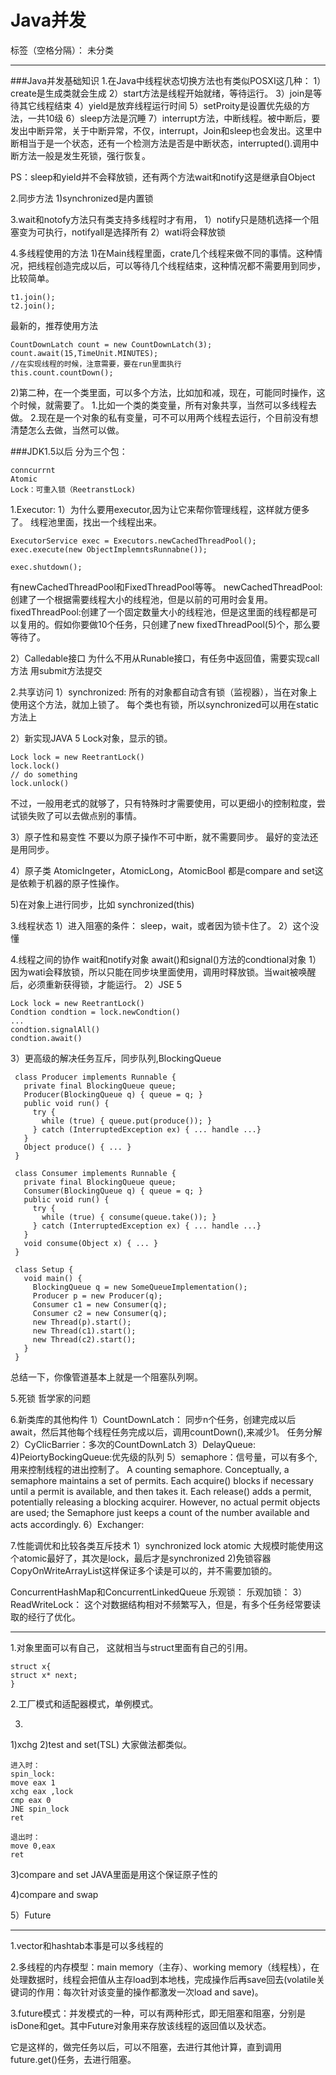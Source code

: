 ﻿# Java并发

标签（空格分隔）： 未分类

---
###Java并发基础知识
1.在Java中线程状态切换方法也有类似POSXI这几种：
1）create是生成类就会生成
2）start方法是线程开始就绪，等待运行。
3）join是等待其它线程结束
4）yield是放弃线程运行时间
5）setProity是设置优先级的方法，一共10级
6）sleep方法是沉睡
7）interrupt方法，中断线程。被中断后，要发出中断异常，关于中断异常，不仅，interrupt，Join和sleep也会发出。这里中断相当于是一个状态，还有一个检测方法是否是中断状态，interrupted().调用中断方法一般是发生死锁，强行恢复。

PS：sleep和yield并不会释放锁，还有两个方法wait和notify这是继承自Object

2.同步方法
1)synchronized是内置锁

3.wait和notofy方法只有类支持多线程时才有用，
1）notify只是随机选择一个阻塞变为可执行，notifyall是选择所有
2）wati将会释放锁

4.多线程使用的方法
1)在Main线程里面，crate几个线程来做不同的事情。这种情况，把线程创造完成以后，可以等待几个线程结束，这种情况都不需要用到同步，比较简单。
```
t1.join();
t2.join();
```
最新的，推荐使用方法
```
CountDownLatch count = new CountDownLatch(3);  
count.await(15,TimeUnit.MINUTES);
//在实现线程的时候，注意需要，要在run里面执行
this.count.countDown();
```
2)第二种，在一个类里面，可以多个方法，比如加和减，现在，可能同时操作，这个时候，就需要了。
1.比如一个类的类变量，所有对象共享，当然可以多线程去做。
2.现在是一个对象的私有变量，可不可以用两个线程去运行，个目前没有想清楚怎么去做，当然可以做。

###JDK1.5以后
分为三个包：
```
conncurrnt
Atomic
Lock：可重入锁（ReetranstLock)
```
1.Executor:
1）为什么要用executor,因为让它来帮你管理线程，这样就方便多了。
线程池里面，找出一个线程出来。
```
ExecutorService exec = Executors.newCachedThreadPool();
exec.execute(new ObjectImplemntsRunnabne());

exec.shutdown();
```
有newCachedThreadPool和FixedThreadPool等等。
newCachedThreadPool:创建了一个根据需要线程大小的线程池，但是以前的可用时会复用。
fixedThreadPool:创建了一个固定数量大小的线程池，但是这里面的线程都是可以复用的。假如你要做10个任务，只创建了new fixedThreadPool(5)个，那么要等待了。

2）Calledable接口
为什么不用从Runable接口，有任务中返回值，需要实现call方法
用submit方法提交

2.共享访问
1）synchronized:
所有的对象都自动含有锁（监视器），当在对象上使用这个方法，就加上锁了。
每个类也有锁，所以synchronized可以用在static方法上

2）新实现JAVA 5
Lock对象，显示的锁。
```
Lock lock = new ReetrantLock()
lock.lock()
// do something
lock.unlock()
```
不过，一般用老式的就够了，只有特殊时才需要使用，可以更细小的控制粒度，尝试锁失败了可以去做点别的事情。

3）原子性和易变性
不要以为原子操作不可中断，就不需要同步。
最好的变法还是用同步。

4）原子类
AtomicIngeter，AtomicLong，AtomicBool
都是compare and set这是依赖于机器的原子性操作。

5)在对象上进行同步，比如
synchronized(this)

3.线程状态
1）进入阻塞的条件： sleep，wait，或者因为锁卡住了。
2）这个没懂

4.线程之间的协作
wait和notify对象
await()和signal()方法的condtional对象
1）因为wati会释放锁，所以只能在同步块里面使用，调用时释放锁。当wait被唤醒后，必须重新获得锁，才能运行。
2）JSE 5
```
Lock lock = new ReetrantLock()
Condtion condtion = lock.newCondtion()
...
condtion.signalAll()
condtion.await()
```
3）更高级的解决任务互斥，同步队列,BlockingQueue
```
 class Producer implements Runnable {
   private final BlockingQueue queue;
   Producer(BlockingQueue q) { queue = q; }
   public void run() {
     try {
       while (true) { queue.put(produce()); }
     } catch (InterruptedException ex) { ... handle ...}
   }
   Object produce() { ... }
 }

 class Consumer implements Runnable {
   private final BlockingQueue queue;
   Consumer(BlockingQueue q) { queue = q; }
   public void run() {
     try {
       while (true) { consume(queue.take()); }
     } catch (InterruptedException ex) { ... handle ...}
   }
   void consume(Object x) { ... }
 }

 class Setup {
   void main() {
     BlockingQueue q = new SomeQueueImplementation();
     Producer p = new Producer(q);
     Consumer c1 = new Consumer(q);
     Consumer c2 = new Consumer(q);
     new Thread(p).start();
     new Thread(c1).start();
     new Thread(c2).start();
   }
 }
```
总结一下，你像管道基本上就是一个阻塞队列啊。

5.死锁
哲学家的问题

6.新类库的其他构件
1）CountDownLatch：
同步n个任务，创建完成以后await，然后其他每个线程任务完成以后，调用countDown(),来减少1。
任务分解
2）CyClicBarrier：多次的CountDownLatch
3）DelayQueue:
4)PeiortyBockingQueue:优先级的队列
5）semaphore：信号量，可以有多个,用来控制线程的进出控制了。
A counting semaphore. Conceptually, a semaphore maintains a set of permits. Each acquire() blocks if necessary until a permit is available, and then takes it. Each release() adds a permit, potentially releasing a blocking acquirer. However, no actual permit objects are used; the Semaphore just keeps a count of the number available and acts accordingly.
6）Exchanger:

7.性能调优和比较各类互斥技术
1）synchronized lock atomic
大规模时能使用这个atomic最好了，其次是lock，最后才是synchronized
2)免锁容器
CopyOnWriteArrayList这样保证多个读是可以的，并不需要加锁的。

ConcurrentHashMap和ConcurrentLinkedQueue
乐观锁：
乐观加锁：
3）ReadWriteLock：
这个对数据结构相对不频繁写入，但是，有多个任务经常要读取的经行了优化。


---------------------------------------
1.对象里面可以有自己，
这就相当与struct里面有自己的引用。
```
struct x{
struct x* next;
}
```

2.工厂模式和适配器模式，单例模式。

3.
1)xchg
2)test and set(TSL)
大家做法都类似。
```
进入时：
spin_lock:
move eax 1
xchg eax ,lock
cmp eax 0
JNE spin_lock
ret

退出时：
move 0,eax
ret
```
3)compare and set
JAVA里面是用这个保证原子性的

4)compare and swap

5）Future

-----------------------------------
1.vector和hashtab本事是可以多线程的

2.多线程的内存模型：main memory（主存）、working memory（线程栈），在处理数据时，线程会把值从主存load到本地栈，完成操作后再save回去(volatile关键词的作用：每次针对该变量的操作都激发一次load and save)。

3.future模式：并发模式的一种，可以有两种形式，即无阻塞和阻塞，分别是isDone和get。其中Future对象用来存放该线程的返回值以及状态。

它是这样的，做完任务以后，可以不阻塞，去进行其他计算，直到调用 future.get()任务，去进行阻塞。
